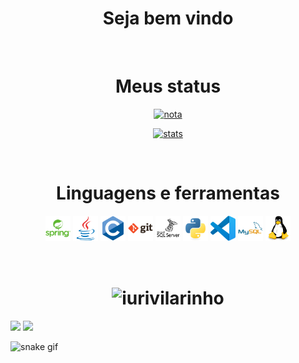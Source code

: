 <h1 align="center">Seja bem vindo</h1>

<p align="left"> <a href="https://github.com/iurivilarinho"><!---<img src="https://i.imgur.com/nQqd4GR.png" alt="banner" />---></a> </p><br>

<h1 align="center">Meus status</h1>

<p align="center"> <a href="https://github.com/ryo-ma/github-profile-trophy"><img src="https://github-readme-stats.vercel.app/api?username=iurivilarinho&show_icons=true&theme=jolly" alt="nota"</p><br>
<p align="center"> <a href="https://github.com/anuraghazra/github-readme-stats"><img src="https://github-readme-stats.vercel.app/api/top-langs/?username=iurivilarinho&theme=jolly" alt="stats" /></a> </p><br>

<h1 align="center">Linguagens e ferramentas</h1>
<p align="center">
<div align="center" >
<img src="https://github.com/devicons/devicon/blob/master/icons/spring/spring-original-wordmark.svg" alt="java" width="40" height="40"/> </a>
<img src="https://github.com/devicons/devicon/blob/master/icons/java/java-original.svg" alt="java" width="40" height="40"/> </a>
<img src="https://github.com/devicons/devicon/blob/master/icons/c/c-original.svg" alt="c" width="40" height="40"/> </a>
<img src="https://github.com/devicons/devicon/blob/master/icons/git/git-original-wordmark.svg" alt="linux" width="40" height="40"/> </a>
<img src="https://github.com/devicons/devicon/blob/master/icons/microsoftsqlserver/microsoftsqlserver-plain-wordmark.svg" height="40"/> </a>
<img src="https://github.com/devicons/devicon/blob/master/icons/python/python-original.svg" alt="python" width="40" height="40"/> </a>
<img src="https://github.com/devicons/devicon/blob/master/icons/vscode/vscode-original.svg" alt="vscode" width="40" height="40"/> </a>
<img src="https://raw.githubusercontent.com/devicons/devicon/master/icons/mysql/mysql-original-wordmark.svg" alt="mysql" width="40" height="40"/> </a>
<img src="https://raw.githubusercontent.com/devicons/devicon/master/icons/linux/linux-original.svg" alt="linux" width="40" height="40"/> </a></p><br>

</div>

<p><h1 align="center"><img align="center" src="https://github-readme-streak-stats.herokuapp.com/?user=iurivilarinho&theme=dark" alt="iurivilarinho" /></h1></p>

<div> 
  <a href = "mailto:iuri-vilarinho@hotmail.com"><img src="https://img.shields.io/badge/-Hotmail-%23333?style=for-the-badge&logo=hotmail&logoColor=white" target="_blank"></a>
  <a href="https://www.linkedin.com/in/iuri-vilarinho-0baa17140/" target="_blank"><img src="https://img.shields.io/badge/-LinkedIn-%230077B5?style=for-the-badge&logo=linkedin&logoColor=white" target="_blank"></a> 

![snake gif](https://github.com/iurivilarinho/iurivilarinho/blob/output/github-contribution-grid-snake.svg)
<!--- - 👋 Hi, I’m @iurivilarinho
- 👀 I’m interested in job opportunities in the areas of software development and database.
- 🌱 I’m currently learning new techniques in front-end (Java Script - React Native) and database.
- 💞️ I’m looking to collaborate on for the development of the institution which I aim to integrate, putting my knowledge into practice and looking for innovative and versatile ways to solve problems.
- 📫 How to reach me, email: iuri-vilarinho@hotmail.com || whatsapp: +55034996444008.--->

<!---
iurivilarinho/iurivilarinho is a ✨ special ✨ repository because its `README.md` (this file) appears on your GitHub profile.
You can click the Preview link to take a look at your changes.
--->
